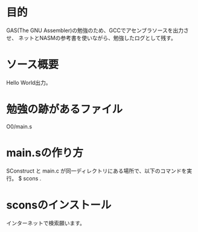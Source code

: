 # 目的
 GAS(The GNU Assembler)の勉強のため、GCCでアセンブラソースを出力させ、
ネットとNASMの参考書を使いながら、勉強したログとして残す。  

# ソース概要  
 Hello World出力。  

# 勉強の跡があるファイル
 O0/main.s

# main.sの作り方
 SConstruct と main.c が同一ディレクトリにある場所で、以下のコマンドを実行。
$ scons .

# sconsのインストール
 インターネットで検索願います。
